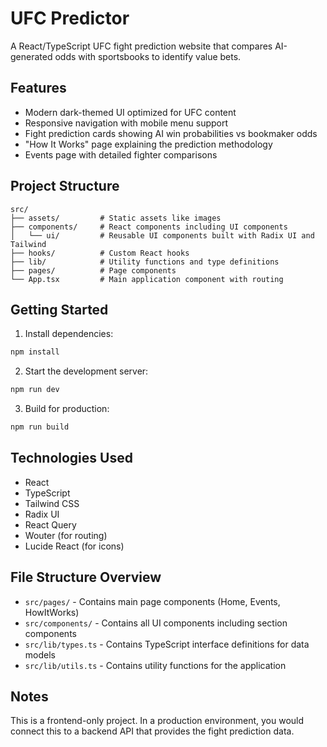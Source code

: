 # UFC Predictor

A React/TypeScript UFC fight prediction website that compares AI-generated odds with sportsbooks to identify value bets.

## Features

- Modern dark-themed UI optimized for UFC content
- Responsive navigation with mobile menu support
- Fight prediction cards showing AI win probabilities vs bookmaker odds
- "How It Works" page explaining the prediction methodology
- Events page with detailed fighter comparisons

## Project Structure

```
src/
├── assets/         # Static assets like images
├── components/     # React components including UI components
│   └── ui/         # Reusable UI components built with Radix UI and Tailwind
├── hooks/          # Custom React hooks
├── lib/            # Utility functions and type definitions
├── pages/          # Page components
└── App.tsx         # Main application component with routing
```

## Getting Started

1. Install dependencies:
```bash
npm install
```

2. Start the development server:
```bash
npm run dev
```

3. Build for production:
```bash
npm run build
```

## Technologies Used

- React
- TypeScript
- Tailwind CSS
- Radix UI
- React Query
- Wouter (for routing)
- Lucide React (for icons)

## File Structure Overview

- `src/pages/` - Contains main page components (Home, Events, HowItWorks)
- `src/components/` - Contains all UI components including section components
- `src/lib/types.ts` - Contains TypeScript interface definitions for data models
- `src/lib/utils.ts` - Contains utility functions for the application

## Notes

This is a frontend-only project. In a production environment, you would connect this to a backend API that provides the fight prediction data.